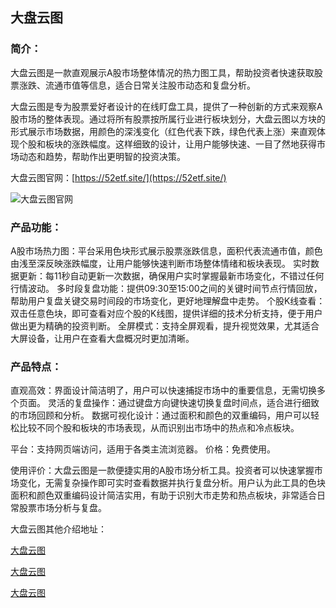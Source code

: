 ## 大盘云图

### 简介：
大盘云图是一款直观展示A股市场整体情况的热力图工具，帮助投资者快速获取股票涨跌、流通市值等信息，适合日常关注股市动态和复盘分析。

大盘云图是专为股票爱好者设计的在线盯盘工具，提供了一种创新的方式来观察A股市场的整体表现。通过将所有股票按所属行业进行板块划分，大盘云图以方块的形式展示市场数据，用颜色的深浅变化（红色代表下跌，绿色代表上涨）来直观体现个股和板块的涨跌幅度。这样细致的设计，让用户能够快速、一目了然地获得市场动态和趋势，帮助作出更明智的投资决策。

大盘云图官网：[https://52etf.site/](https://52etf.site/)

![大盘云图官网](https://xqimg.imedao.com/19332f7fb1e8cd503fed85cb.png!800.jpg)

### 产品功能：

A股市场热力图：平台采用色块形式展示股票涨跌信息，面积代表流通市值，颜色由浅至深反映涨跌幅度，让用户能够快速判断市场整体情绪和板块表现。
实时数据更新：每11秒自动更新一次数据，确保用户实时掌握最新市场变化，不错过任何行情波动。
多时段复盘功能：提供09:30至15:00之间的关键时间节点行情回放，帮助用户复盘关键交易时间段的市场变化，更好地理解盘中走势。
个股K线查看：双击任意色块，即可查看对应个股的K线图，提供详细的技术分析支持，便于用户做出更为精确的投资判断。
全屏模式：支持全屏观看，提升视觉效果，尤其适合大屏设备，让用户在查看大盘概况时更加清晰。

### 产品特点：

直观高效：界面设计简洁明了，用户可以快速捕捉市场中的重要信息，无需切换多个页面。
灵活的复盘操作：通过键盘方向键快速切换复盘时间点，适合进行细致的市场回顾和分析。
数据可视化设计：通过面积和颜色的双重编码，用户可以轻松比较不同个股和板块的市场表现，从而识别出市场中的热点和冷点板块。

平台：支持网页端访问，适用于各类主流浏览器。
价格：免费使用。

使用评价：大盘云图是一款便捷实用的A股市场分析工具。投资者可以快速掌握市场变化，无需复杂操作即可实时查看数据并执行复盘分析。用户认为此工具的色块面积和颜色双重编码设计简洁实用，有助于识别大市走势和热点板块，非常适合日常股票市场分析与复盘。


大盘云图其他介绍地址：

[大盘云图](https://dapanyuntu.github.io/dapanyuntu/)

[大盘云图](https://dapanyuntu.github.io/yuntu/)

[大盘云图](https://dapanyuntu.github.io/52etf.site/)
